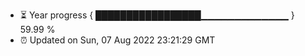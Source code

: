 - ⏳ Year progress { █████████████████▁▁▁▁▁▁▁▁▁▁▁▁▁ } 59.99 %
- ⏰ Updated on Sun, 07 Aug 2022 23:21:29 GMT

